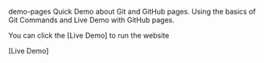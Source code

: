 demo-pages
Quick Demo about Git and GitHub pages. Using the basics of Git Commands and Live Demo with GitHub pages.

You can click the [Live Demo] to run the website

[Live Demo]
